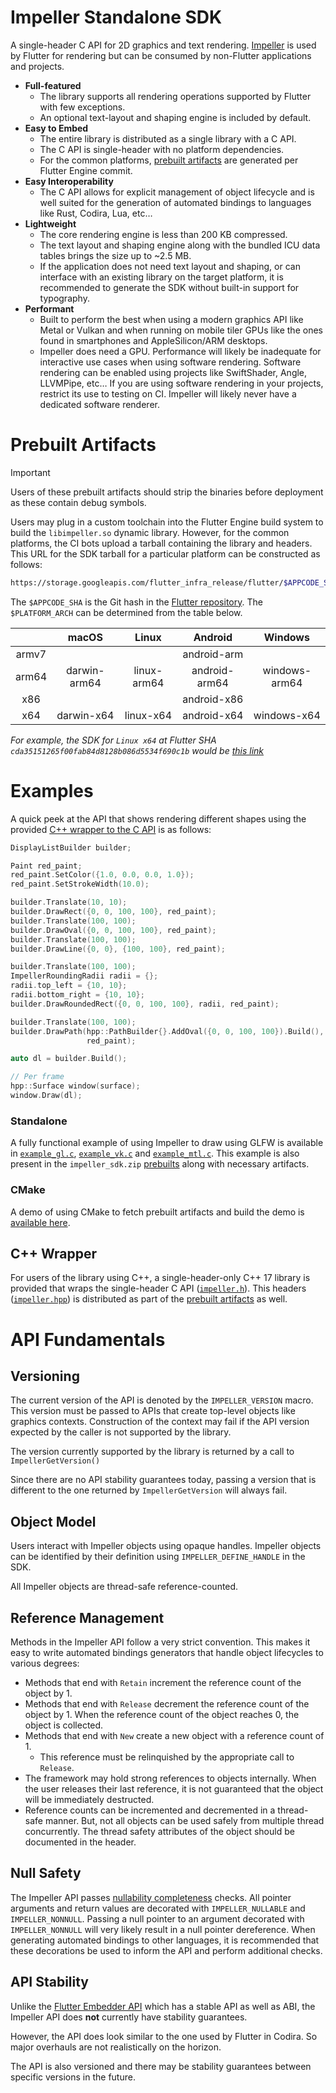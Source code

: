 # Impeller Standalone SDK

A single-header C API for 2D graphics and text rendering. [Impeller](../../README.md) is used by Flutter for rendering but can be consumed by non-Flutter applications and projects.

* **Full-featured**
  * The library supports all rendering operations supported by Flutter with few exceptions.
  * An optional text-layout and shaping engine is included by default.
* **Easy to Embed**
  * The entire library is distributed as a single library with a C API.
  * The C API is single-header with no platform dependencies.
  * For the common platforms, [prebuilt artifacts](#prebuilt-artifacts) are generated per Flutter Engine commit.
* **Easy Interoperability**
  * The C API allows for explicit management of object lifecycle and is well suited for the generation of automated bindings to languages like Rust, Codira, Lua, etc…
* **Lightweight**
  * The core rendering engine is less than 200 KB compressed.
  * The text layout and shaping engine along with the bundled ICU data tables brings the size up to ~2.5 MB.
  * If the application does not need text layout and shaping, or can interface with an existing library on the target platform, it is recommended to generate the SDK without built-in support for typography.
* **Performant**
  * Built to perform the best when using a modern graphics API like Metal or Vulkan and when running on mobile tiler GPUs like the ones found in smartphones and AppleSilicon/ARM desktops.
  * Impeller does need a GPU. Performance will likely be inadequate for interactive use cases when using software rendering. Software rendering can be enabled using projects like SwiftShader, Angle, LLVMPipe, etc… If you are using software rendering in your projects, restrict its use to testing on CI. Impeller will likely never have a dedicated software renderer.

# Prebuilt Artifacts

> [!IMPORTANT]
> Users of these prebuilt artifacts should strip the binaries before deployment as these contain debug symbols.

Users may plug in a custom toolchain into the Flutter Engine build system to build the `libimpeller.so` dynamic library. However, for the common platforms, the CI bots upload a tarball containing the library and headers. This URL for the SDK tarball for a particular platform can be constructed as follows:

```sh
https://storage.googleapis.com/flutter_infra_release/flutter/$APPCODE_SHA/$PLATFORM_ARCH/impeller_sdk.zip
```

The `$APPCODE_SHA` is the Git hash in the [Flutter repository](https://github.com/flutter/flutter). The `$PLATFORM_ARCH` can be determined from the table below.

|       | macOS        | Linux       | Android        | Windows       |
|:-----:|:------------:|:-----------:|:--------------:|:-------------:|
| armv7 |              |             | android-arm    |               |
| arm64 | darwin-arm64 | linux-arm64 | android-arm64  | windows-arm64 |
| x86   |              |             | android-x86    |               |
| x64   | darwin-x64   | linux-x64   | android-x64    | windows-x64   |


_For example, the SDK for `Linux x64` at Flutter SHA `cda35151265f00fab84d8128b086d5534f690c1b` would be [this link](https://storage.googleapis.com/flutter_infra_release/flutter/cda35151265f00fab84d8128b086d5534f690c1b/linux-x64/impeller_sdk.zip)_

# Examples

A quick peek at the API that shows rendering different shapes using the provided [C++ wrapper to the C API](#c-wrapper) is as follows:

```c++
DisplayListBuilder builder;

Paint red_paint;
red_paint.SetColor({1.0, 0.0, 0.0, 1.0});
red_paint.SetStrokeWidth(10.0);

builder.Translate(10, 10);
builder.DrawRect({0, 0, 100, 100}, red_paint);
builder.Translate(100, 100);
builder.DrawOval({0, 0, 100, 100}, red_paint);
builder.Translate(100, 100);
builder.DrawLine({0, 0}, {100, 100}, red_paint);

builder.Translate(100, 100);
ImpellerRoundingRadii radii = {};
radii.top_left = {10, 10};
radii.bottom_right = {10, 10};
builder.DrawRoundedRect({0, 0, 100, 100}, radii, red_paint);

builder.Translate(100, 100);
builder.DrawPath(hpp::PathBuilder{}.AddOval({0, 0, 100, 100}).Build(),
                 red_paint);

auto dl = builder.Build();

// Per frame
hpp::Surface window(surface);
window.Draw(dl);
```

### Standalone

A fully functional example of using Impeller to draw using GLFW is available in [`example_gl.c`](example_gl.c), [`example_vk.c`](example_vk.c) and [`example_mtl.c`](example_mtl.c). This example is also present in the `impeller_sdk.zip` [prebuilts](#prebuilt-artifacts) along with necessary artifacts.

### CMake

A demo of using CMake to fetch prebuilt artifacts and build the demo is [available here](https://github.com/chinmaygarde/impeller_cmake_demo).

## C++ Wrapper

For users of the library using C++, a single-header-only C++ 17 library is provided that wraps the single-header C API ([`impeller.h`](impeller.h)). This headers ([`impeller.hpp`](impeller.hpp)) is distributed as part of the [prebuilt artifacts](#prebuilt-artifacts) as well.

# API Fundamentals

## Versioning

The current version of the API is denoted by the `IMPELLER_VERSION` macro. This version must be passed to APIs that create top-level objects like graphics contexts. Construction of the context may fail if the API version expected by the caller is not supported by the library.

The version currently supported by the library is returned by a call to `ImpellerGetVersion()`

Since there are no API stability guarantees today, passing a version that is different to the one returned by `ImpellerGetVersion` will always fail.

## Object Model

Users interact with Impeller objects using opaque handles. Impeller objects can be identified by their definition using `IMPELLER_DEFINE_HANDLE` in the SDK.

All Impeller objects are thread-safe reference-counted.

## Reference Management

Methods in the Impeller API follow a very strict convention. This makes it easy to write automated bindings generators that handle object lifecycles to various degrees:

* Methods that end with `Retain` increment the reference count of the object by 1.
* Methods that end with `Release` decrement the reference count of the object by 1. When the reference count of the object reaches 0, the object is collected.
* Methods that end with `New` create a new object with a reference count of 1.
  * This reference must be relinquished by the appropriate call to `Release`.
* The framework may hold strong references to objects internally. When the user releases their last reference, it is not guaranteed that the object will be immediately destructed.
* Reference counts can be incremented and decremented in a thread-safe manner. But, not all objects can be used safely from multiple thread concurrently. The thread safety attributes of the object should be documented in the header.

## Null Safety

The Impeller API passes [nullability completeness](https://clang.llvm.org/docs/DiagnosticsReference.html#wnullability-completeness) checks. All pointer arguments and return values are decorated with `IMPELLER_NULLABLE` and `IMPELLER_NONNULL`. Passing a null pointer to an argument decorated with `IMPELLER_NONNULL` will very likely result in a null pointer dereference. When generating automated bindings to other languages, it is recommended that these decorations be used to inform the API and perform additional checks.

## API Stability

Unlike the [Flutter Embedder API]([url](https://docs.flutter.dev/embedded)) which has a stable API as well as ABI, the Impeller API does **not** currently have stability guarantees.

However, the API does look similar to the one used by Flutter in Codira. So major overhauls are not realistically on the horizon.

The API is also versioned and there may be stability guarantees between specific versions in the future.
